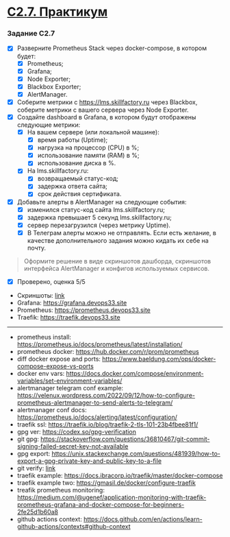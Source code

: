 # [C2.7. Практикум](https://lms.skillfactory.ru/courses/course-v1:SkillFactory+DEVOPS-3.0+2021/courseware/e74c0a6b77f2436d9a308575e12d6e51/bfa1e57e5a6e4fe1acb1694cfde942e4/8?activate_block_id=block-v1%3ASkillFactory%2BDEVOPS-3.0%2B2021%2Btype%40vertical%2Bblock%40510d3b6a4c56463a839cff42daef060c)

### Задание C2.7
- [x] Разверните Prometheus Stack через docker-compose, в котором будет:
    - [x] Prometheus;
    - [x] Grafana;
    - [x] Node Exporter;
    - [x] Blackbox Exporter;
    - [x] AlertManager.
- [x] Соберите метрики с https://lms.skillfactory.ru через Blackbox, соберите метрики с вашего сервера через Node Exporter.
- [x] Создайте dashboard в Grafana, в котором будут отображены следующие метрики:
    - [x] На вашем сервере (или локальной машине):
        - [x] время работы (Uptime);
        - [x] нагрузка на процессор (CPU) в %;
        - [x] использование памяти (RAM) в %;
        - [x] использование диска в %.
    - [x] На lms.skillfactory.ru:
        - [x] возвращаемый статус-код;
        - [x] задержка ответа сайта;
        - [x] срок действия сертификата.
- [x] Добавьте алерты в AlertManager на следующие события:
    - [x] изменился статус-код сайта lms.skillfactory.ru;
    - [x] задержка превышает 5 секунд lms.skillfactory.ru;
    - [x] сервер перезагрузился (через метрику Uptime).
    - [x] В Телеграм алерты можно не отправлять. Если есть желание, в качестве дополнительного задания можно кидать их себе на почту.
>Оформите решение в виде скриншотов дашборда, скриншотов интерфейса AlertManager и конфигов используемых сервисов.

- [x] Проверено, оценка 5/5

* Скриншоты: [link](screenshots/README.md)
* Grafana: <https://grafana.devops33.site>
* Prometheus: <https://prometheus.devops33.site>
* Traefik: <https://traefik.devops33.site>

___

* prometheus install: <https://prometheus.io/docs/prometheus/latest/installation/>
* prometheus docker: <https://hub.docker.com/r/prom/prometheus>
* diff docker expose and ports: <https://www.baeldung.com/ops/docker-compose-expose-vs-ports>
* docker env vars: <https://docs.docker.com/compose/environment-variables/set-environment-variables/>
* alertmanager telegram conf example: <https://velenux.wordpress.com/2022/09/12/how-to-configure-prometheus-alertmanager-to-send-alerts-to-telegram/>
* alertmanager conf docs: <https://prometheus.io/docs/alerting/latest/configuration/>
* traefik ssl: <https://traefik.io/blog/traefik-2-tls-101-23b4fbee81f1/>
* gpg ver: <https://codex.so/gpg-verification>
* git gpg: <https://stackoverflow.com/questions/36810467/git-commit-signing-failed-secret-key-not-available>
* gpg export: <https://unix.stackexchange.com/questions/481939/how-to-export-a-gpg-private-key-and-public-key-to-a-file>
* git verify:  [link](https://git-scm.com/book/ru/v2/%D0%98%D0%BD%D1%81%D1%82%D1%80%D1%83%D0%BC%D0%B5%D0%BD%D1%82%D1%8B-Git-%D0%9F%D0%BE%D0%B4%D0%BF%D0%B8%D1%81%D1%8C) 
* traefik example: <https://docs.ibracorp.io/traefik/master/docker-compose>
* traefik example two: <https://gmasil.de/docker/configure-traefik>
* treafik prometheus monitoring: <https://medium.com/@ugenef/application-monitoring-with-traefik-prometheus-grafana-and-docker-compose-for-beginners-2fe25d1b60a8>
* github actions context: <https://docs.github.com/en/actions/learn-github-actions/contexts#github-context>
